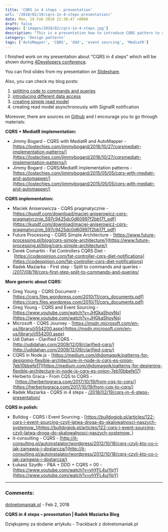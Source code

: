 ```yaml
---
title: 'CQRS in 4 steps - presentation'
url: '/2018/02/19/cqrs-in-4-steps-presentation/'
date: Mon, 19 Feb 2018 22:38:47 +0000
draft: false
images: ['images/2018/02/cqrs-in-4-steps.jpg']
description: "This is a presentation how to introduce CQRS pattern to an existing application, step by step, without breaking changes and holding up the development."
category: 'Design patterns'
tags: ['AutoMapper', 'CQRS', 'ddd', 'event sourcing', 'MediatR']
---
```


I finished work on my presentation about “CQRS in 4 steps” which will be shown during [4Developers conference](https://4developers.org.pl/lecture.html#id=40702).

You can find slides from my presentation on [Slideshare](https://www.slideshare.net/RadosawMaziarka/cqrs-in-4-steps-93248806).

Also, you can check my blog posts:

 1.  [splitting code to commands and queries](/2017/08/19/cqrs-first-step-split-to-commands-and-queries/)
 2.  [introducing different data access](/2017/10/31/cqrs-second-step-different-data-access)
 3.  [creating simple read model](/2018/01/08/cqrs-third-step-simple-read-model/)
 4.  creating read model asynchronously with SignalR notification

Moreover, there are sources on [Github](https://github.com/rmaziarka/CQRS-4steps) and I encourage you to go through materials:

**CQRS + MediatR implementation:**

 *   Jimmy Bogard - CQRS with MediatR and AutoMapper - [https://lostechies.com/jimmybogard/2016/10/27/cqrsmediatr-implementation-patterns/](https://lostechies.com/jimmybogard/2016/10/27/cqrsmediatr-implementation-patterns/)
 *   Jimmy Bogard - CQRS/MediatR implementation patterns - [https://lostechies.com/jimmybogard/2015/05/05/cqrs-with-mediatr-and-automapper/](https://lostechies.com/jimmybogard/2015/05/05/cqrs-with-mediatr-and-automapper/)

**CQRS implementation:**

 *   Maciek Aniserowicza - CQRS pragmatycznie - [https://kupdf.com/download/maciej-aniserowicz-cqrs-pragmatycznie_597c9425dc0d60997f2bb17f_pdf](https://kupdf.com/download/maciej-aniserowicz-cqrs-pragmatycznie_597c9425dc0d60997f2bb17f_pdf)
 *   Future Processing - CQRS Simple Architecture - [https://www.future-processing.pl/blog/cqrs-simple-architecture/](https://www.future-processing.pl/blog/cqrs-simple-architecture/)
 *   Derek Comartin - Fat Controllers CQRS Diet - [https://codeopinion.com/fat-controller-cqrs-diet-notifications](https://codeopinion.com/fat-controller-cqrs-diet-notifications)
 *   Radek Maziarka - First step - Split to commands and queries - [/2017/08/19/cqrs-first-step-split-to-commands-and-queries/](/2017/08/19/cqrs-first-step-split-to-commands-and-queries/)

**More generic about CQRS:**

 *   Greg Young - CQRS Document - [https://cqrs.files.wordpress.com/2010/11/cqrs_documents.pdf](https://cqrs.files.wordpress.com/2010/11/cqrs_documents.pdf)
 *   Greg Young - CQRS and Event Sourcing - [https://www.youtube.com/watch?v=JHGkaShoyNs](https://www.youtube.com/watch?v=JHGkaShoyNs)
 *   Microsoft - CQRS Journey - [https://msdn.microsoft.com/en-us/library/jj554200.aspx](https://msdn.microsoft.com/en-us/library/jj554200.aspx)
 *   Udi Dahan - Clarified CQRS - [http://udidahan.com/2009/12/09/clarified-cqrs/](http://udidahan.com/2009/12/09/clarified-cqrs/)
 *   CQRS in Node.js - [https://medium.com/@domagojk/patterns-for-designing-flexible-architecture-in-node-js-cqrs-es-onion-7eb10bbefe17](https://medium.com/@domagojk/patterns-for-designing-flexible-architecture-in-node-js-cqrs-es-onion-7eb10bbefe17)
 *   Herberto Graca - From CQS to CQRS -  [https://herbertograca.com/2017/10/19/from-cqs-to-cqrs/](https://herbertograca.com/2017/10/19/from-cqs-to-cqrs/)
 *   Radek Maziarka - CQRS in 4 steps - [/2018/02/19/cqrs-in-4-steps-presentation/](/2018/02/19/cqrs-in-4-steps-presentation/)

**CQRS in polish:**

 *   Bulldog - CQRS i Event Sourcing - [https://bulldogjob.pl/articles/122-cqrs-i-event-sourcing-czyli-latwa-droga-do-skalowalnosci-naszych-systemow_](https://bulldogjob.pl/articles/122-cqrs-i-event-sourcing-czyli-latwa-droga-do-skalowalnosci-naszych-systemow_)
 *   it-consulting - CQRS - [http://it-consulting.pl/autoinstalator/wordpress/2012/10/18/cqrs-czyli-kto-co-i-jak-zamawia-i-dostarcza/](http://it-consulting.pl/autoinstalator/wordpress/2012/10/18/cqrs-czyli-kto-co-i-jak-zamawia-i-dostarcza/)
 *   Łukasz Szydło - P&A + DDD + CQRS = 00 - [https://www.youtube.com/watch?v=yhYFL4ujYqY](https://www.youtube.com/watch?v=yhYFL4ujYqY)

---
### Comments:
#### 
[dotnetomaniak.pl](https://dotnetomaniak.pl/CQRS-in-4-steps-presentation-Radek-Maziarka-Blog "") - <time datetime="2018-02-20 16:35:19">Feb 2, 2018</time>

**CQRS in 4 steps – presentation | Radek Maziarka Blog**

Dziękujemy za dodanie artykułu - Trackback z dotnetomaniak.pl
